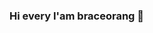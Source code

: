 ### Hi every I'am braceorang 👋

<!--
**braceorang/braceorang** is a ✨ _special_ ✨ repository because its `README.md` (this file) appears on your GitHub profile.

Here are some ideas to get you started:

- 🔭 I’m currently studing in unviersity
- 🌱 I’m currently learning coding such as HTML,CSS,JS
- 💬 Ask me about NBA or any sport 
- 📫 How to reach me: @braceorang

-->
